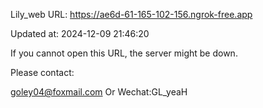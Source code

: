 Lily_web URL: https://ae6d-61-165-102-156.ngrok-free.app

Updated at: 2024-12-09 21:46:20

If you cannot open this URL, the server might be down.

Please contact: 

goley04@foxmail.com Or Wechat:GL_yeaH